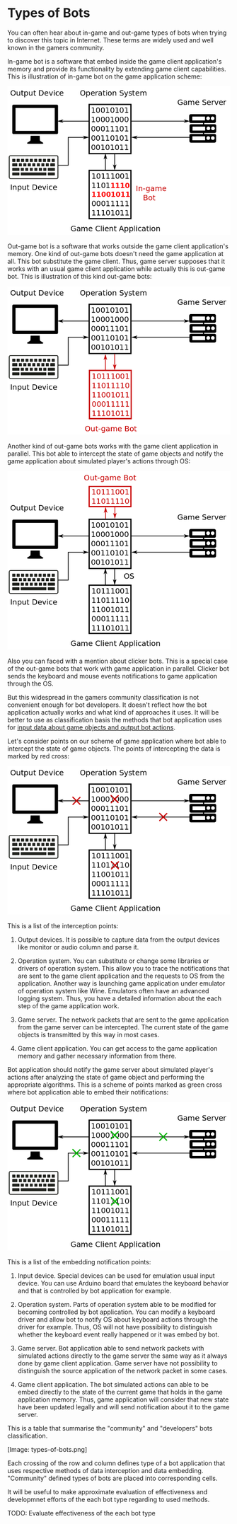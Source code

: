 # Types of Bots

You can often hear about in-game and out-game types of bots when trying to discover this topic in Internet. These terms are widely used and well known in the gamers community.

In-game bot is a software that embed inside the game client application's memory and provide its functionality by extending game client capabilities. This is illustration of in-game bot on the game application scheme:

![In-game Bot Scheme](ingame-bot.png)

Out-game bot is a software that works outside the game client application's memory. One kind of out-game bots doesn't need the game application at all. This bot substitute the game client. Thus, game server supposes that it works with an usual game client application while actually this is out-game bot. This is illustration of this kind out-game bots:

![Out-game Bot Scheme](outgame-bot.png)

Another kind of out-game bots works with the game client application in parallel. This bot able to intercept the state of game objects and notify the game application about simulated player's actions through OS:

![Out-game Bot Parallel Scheme](outgame-bot-parallel.png)

Also you can faced with a mention about clicker bots. This is a special case of the out-game bots that work with game application in parallel. Clicker bot sends the keyboard and mouse events notifications to game application through the OS.

But this widespread in the gamers community classification is not convenient enough for bot developers. It doesn't reflect how the bot application actually works and what kind of approaches it uses. It will be better to use as classification basis the methods that bot application uses for [input data about game objects and output bot actions](http://stackoverflow.com/questions/2741040/video-game-bots).

Let's consider points on our scheme of game application where bot able to intercept the state of game objects. The points of intercepting the data is marked by red cross:

![Intercepting Data by Bot](input-data-bot.png)

This is a list of the interception points:

1. Output devices. It is possible to capture data from the output devices like monitor or audio column and parse it.

2. Operation system. You can substitute or change some libraries or drivers of operation system. This allow you to trace the notifications that are sent to the game client application and the requests to OS from the application. Another way is launching game application under emulator of operation system like Wine. Emulators often have an advanced logging system. Thus, you have a detailed information about the each step of the game application work.

3. Game server. The network packets that are sent to the game application from the game server can be intercepted. The current state of the game objects is transmitted by this way in most cases.

4. Game client application. You can get access to the game application memory and gather necessary information from there.

Bot application should notify the game server about simulated player's actions after analyzing the state of game object and performing the appropriate algorithms. This is a scheme of points marked as green cross where bot application able to embed their notifications:

![Embedding Data by Bot](output-data-bot.png)

This is a list of the embedding notification points:

1. Input device. Special devices can be used for emulation usual input device. You can use Arduino board that emulates the keyboard behavior and that is controlled by bot application for example.

2. Operation system. Parts of operation system able to be modified for becoming controlled by bot application. You can modify a keyboard driver and allow bot to notify OS about keyboard actions through the driver for example. Thus, OS will not have possibility to distinguish whether the keyboard event really happened or it was embed by bot.

3. Game server. Bot application able to send network packets with simulated actions directly to the game server the same way as it always done by game client application. Game server have not possibility to distinguish the source application of the network packet in some cases.

4. Game client application. The bot simulated actions can able to be embed directly to the state of the current game that holds in the game application memory. Thus, game application will consider that new state have been updated legally and will send notification about it to the game server.

This is a table that summarise the "community" and "developers" bots classification.

[Image: types-of-bots.png]

Each crossing of the row and column defines type of a bot application that uses respective methods of data interception and data embedding. "Community" defined types of bots are placed into corresponding cells.

It will be useful to make approximate evaluation of effectiveness and developmnet efforts of the each bot type regarding to used methods.

TODO: Evaluate effectiveness of the each bot type
